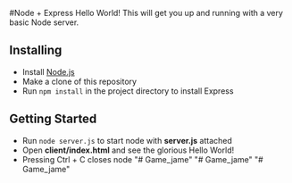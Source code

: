 #Node + Express Hello World!
This will get you up and running with a very basic Node server.

## Installing
 * Install [Node.js](http://nodejs.org)
 * Make a clone of this repository 
 * Run `npm install` in the project directory to install Express
 
## Getting Started
 * Run `node server.js` to start node with **server.js** attached
 * Open **client/index.html** and see the glorious Hello World!
 * Pressing Ctrl + C closes node "# Game_jame" 
"# Game_jame" 
"# Game_jame" 
